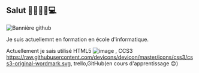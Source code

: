 ## Salut 👋👩🏻‍💻💻

![Bannière github](https://github.com/user-attachments/assets/4a244a76-fa42-4fcb-80b5-73f12483641f)



Je suis actuellemnt en formation en école d'informatique.

Actuellement je sais utilisé HTML5 ![image](https://github.com/user-attachments/assets/d58e51a6-dd01-4af2-a4f8-7662e6f1a333)
, CCS3 https://raw.githubusercontent.com/devicons/devicon/master/icons/css3/css3-original-wordmark.svg, trello,GitHub(en cours d'apprentissage 😊) 

